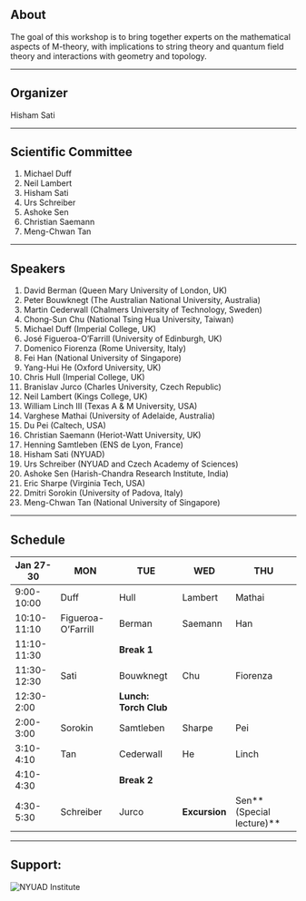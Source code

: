## About

The goal of this workshop is to bring together experts on the mathematical aspects of 
M-theory, with implications to string theory and  quantum field theory and interactions 
with geometry and topology. 

___
## Organizer

Hisham Sati
_______
## Scientific Committee

  1. Michael Duff
  2. Neil Lambert 
  3. Hisham Sati
  4. Urs Schreiber 
  5. Ashoke Sen 
  6. Christian Saemann 
  7. Meng-Chwan Tan 
  
___
## Speakers

1. David Berman  (Queen Mary University of London, UK) 
2. Peter Bouwknegt (The Australian National University, Australia) 
3. Martin Cederwall (Chalmers University of Technology, Sweden) 
4. Chong-Sun Chu (National Tsing Hua University, Taiwan) 
5. Michael Duff  (Imperial College, UK)
6. José Figueroa-O’Farrill (University of Edinburgh, UK) 
7. Domenico Fiorenza (Rome University, Italy) 
8. Fei Han  (National University of Singapore) 
9. Yang-Hui He (Oxford University, UK) 
10. Chris Hull (Imperial College, UK) 
11. Branislav Jurco (Charles University, Czech Republic) 
12. Neil Lambert (Kings College, UK) 
13. William Linch III  (Texas A & M University, USA) 
14. Varghese Mathai (University of Adelaide, Australia)
15. Du Pei (Caltech, USA) 
16. Christian Saemann (Heriot-Watt University, UK) 
17. Henning Samtleben (ENS de Lyon, France)    
18. Hisham Sati (NYUAD) 
19. Urs Schreiber (NYUAD and Czech Academy of Sciences)
20. Ashoke Sen (Harish-Chandra Research Institute, India) 
21. Eric Sharpe (Virginia Tech, USA) 
22. Dmitri Sorokin (University of Padova, Italy) 
23. Meng-Chwan Tan (National University of Singapore) 

___
## Schedule

| Jan 27-30   | MON                | TUE                 | WED            |         THU            |
|-------------|--------------------|---------------------|----------------|------------------------|
| 9:00-10:00  | Duff               | Hull                | Lambert        | Mathai                 |
| 10:10-11:10 | Figueroa-O’Farrill | Berman              | Saemann        | Han                    |
| 11:10-11:30 |                    | **Break 1**         |                |                        |
| 11:30-12:30 | Sati               | Bouwknegt           | Chu            | Fiorenza               |
| 12:30-2:00  |                    |**Lunch: Torch Club**|                |                        |
| 2:00-3:00   | Sorokin            | Samtleben           | Sharpe         | Pei                    |
| 3:10-4:10   | Tan                | Cederwall           | He             | Linch                  |
| 4:10-4:30   |                    | **Break 2**         |                |                        |
| 4:30-5:30   | Schreiber          | Jurco               | **Excursion**  |Sen**(Special lecture)**|
                                                                    
___

## Support:
![NYUAD Institute](https://armacad.info/images/2016/07/institute-promomovthumb317564-Nm55Q2WBZr_LT4dVRIhTGesaoVNZ7Tlt.png)
